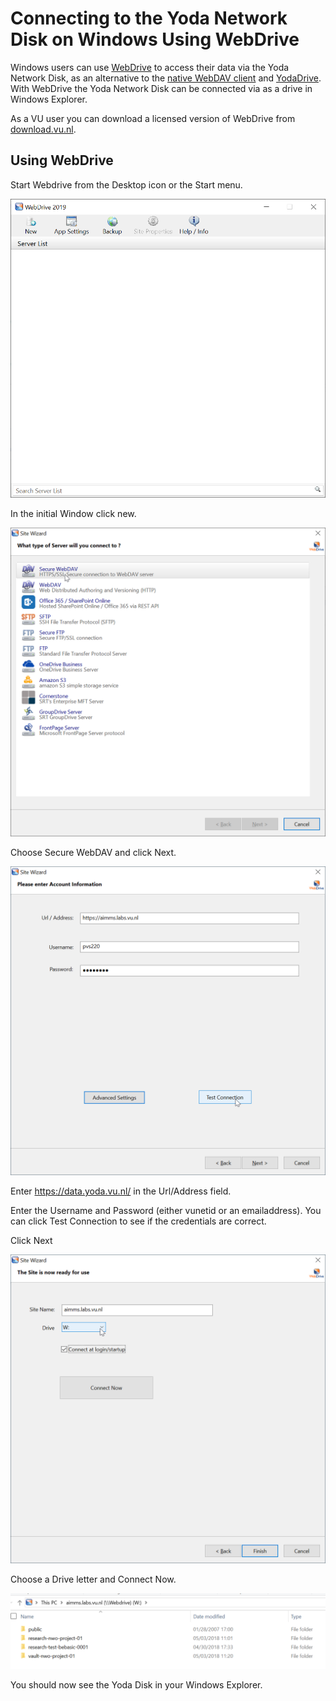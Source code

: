 # Connecting to the Yoda Network Disk on Windows Using WebDrive

Windows users can use [WebDrive](https://webdrive.com/) to access their data via the Yoda Network Disk,
as an alternative to the [native WebDAV client](yoda-disk-windowsnative.md) and
[YodaDrive](yoda-disk-yodadrive.md). With WebDrive the Yoda Network Disk can be connected via as a drive in 
Windows Explorer. 

As a VU user you can download a licensed version of WebDrive from [download.vu.nl](https://download.vu.nl).
 

## Using WebDrive

Start Webdrive from the Desktop icon or the Start menu.

![alt text](screenshots/screenshot-webdrive-start.png "Screenshot WebDrive: start")

In the initial Window click new.

![alt text](screenshots/screenshot-webdrive-choose.png "Screenshot WebDrive: choose connection")

Choose Secure WebDAV and click Next.

![alt text](screenshots/screenshot-webdrive-account.png "Screenshot WebDrive: account information")

Enter https://data.yoda.vu.nl/ in the Url/Address field.

Enter the Username and Password (either vunetid or an emailaddress). You can click Test Connection to see if the 
credentials are correct. 

Click Next

![alt text](screenshots/screenshot-webdrive-ready.png "Screenshot WebDrive: ready")

Choose a Drive letter and Connect Now. 

![alt text](screenshots/screenshot-webdrive-explorer.png "Screenshot WebDrive: explorer")

You should now see the Yoda Disk in your Windows Explorer.